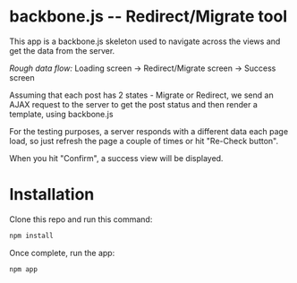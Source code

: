 # backbone.js -- Redirect/Migrate tool

This app is a backbone.js skeleton used to navigate across the views and get the data from the server.

*Rough data flow:*
Loading screen -> Redirect/Migrate screen -> Success screen

Assuming that each post has 2 states - Migrate or Redirect, we send an AJAX request to the server to get the post status and then render a template, using backbone.js

For the testing purposes, a server responds with a different data each page load, so just refresh the page a couple of times or hit "Re-Check button".

When you hit "Confirm", a success view will be displayed.

# Installation

Clone this repo and run this command:

```bash
npm install
```

Once complete, run the app:

```bash
npm app
```
